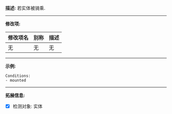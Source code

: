 **描述:** 若实体被骑乘.

---

**修改项:**

| 修改项名  | 别称           | 描述                      |
| --------- | -------------- | ------------------------- |
| 无 | 无 | 无 |

---

**示例:**

```
Conditions:
- mounted
```

---

**拓展信息:**

- [x] 检测对象: 实体